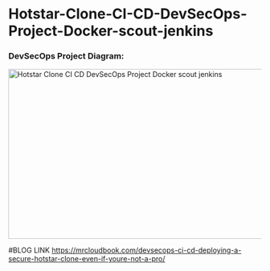 # Hotstar-Clone-CI-CD-DevSecOps-Project-Docker-scout-jenkins  

### DevSecOps Project Diagram:
<img width="578" height="339" alt="Hotstar Clone CI CD DevSecOps Project Docker scout   jenkins" src="https://github.com/user-attachments/assets/098462ae-3e03-48fa-83f3-871b1297f774" />


#BLOG LINK
https://mrcloudbook.com/devsecops-ci-cd-deploying-a-secure-hotstar-clone-even-if-youre-not-a-pro/
